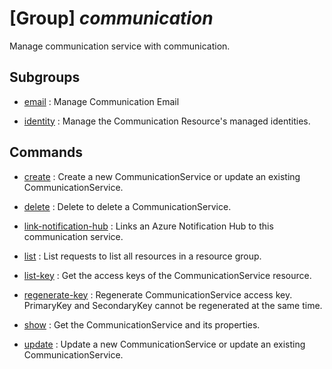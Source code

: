 # [Group] _communication_

Manage communication service with communication.

## Subgroups

- [email](/Commands/communication/email/readme.md)
: Manage Communication Email



- [identity](/Commands/communication/identity/readme.md)
: Manage the Communication Resource's managed identities.

## Commands

- [create](/Commands/communication/_create.md)
: Create a new CommunicationService or update an existing CommunicationService.

- [delete](/Commands/communication/_delete.md)
: Delete to delete a CommunicationService.

- [link-notification-hub](/Commands/communication/_link-notification-hub.md)
: Links an Azure Notification Hub to this communication service.

- [list](/Commands/communication/_list.md)
: List requests to list all resources in a resource group.

- [list-key](/Commands/communication/_list-key.md)
: Get the access keys of the CommunicationService resource.

- [regenerate-key](/Commands/communication/_regenerate-key.md)
: Regenerate CommunicationService access key. PrimaryKey and SecondaryKey cannot be regenerated at the same time.

- [show](/Commands/communication/_show.md)
: Get the CommunicationService and its properties.

- [update](/Commands/communication/_update.md)
: Update a new CommunicationService or update an existing CommunicationService.
